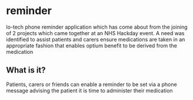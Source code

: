 # reminder
lo-tech phone reminder application which has come about from the joining of 2 projects which came together at an NHS Hackday event. A need was identified to assist patients and carers ensure medications are taken in an appropriate fashion that enables optium benefit to be derived from the medication

## What is it?
Patients, carers or friends can enable a reminder to be set via a phone message advising the patient it is time to administer their medication
